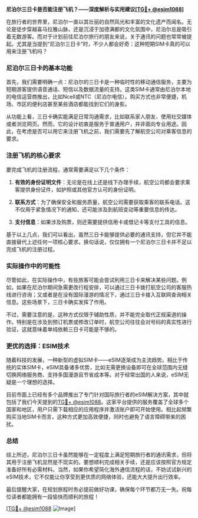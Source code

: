 **尼泊尔三日卡是否能注册飞机？——深度解析与实用建议[[TG💪+ @esim1088](https://t.me/s/esim1088)]**

在旅行者的世界里，尼泊尔一直以其壮丽的自然风光和丰富的文化遗产而闻名。无论是徒步穿越喜马拉雅山脉，还是沉浸于加德满都的文化氛围中，尼泊尔总是吸引着无数游客。而对于计划前往尼泊尔旅行的朋友来说，关于通讯的问题也常常被提起。尤其是当提到“尼泊尔三日卡”时，不少人都会好奇：这种短期SIM卡真的可以用来注册飞机吗？

### 尼泊尔三日卡的基本功能

首先，我们需要明确一点：尼泊尔的三日卡是一种临时性的移动通信服务，主要为短期游客提供语音通话、短信以及数据流量的支持。这类SIM卡通常由尼泊尔本地的电信运营商推出，比如Ncell或NTC（尼泊尔电信）。购买方式也非常便捷，机场、市区的便利店甚至某些酒店都能找到它们的身影。

从功能上看，三日卡确实能满足日常沟通需求，比如联系家人朋友、使用社交媒体或者浏览网页。然而，它的设计初衷是服务于普通用户，并非面向专业用途。因此，在考虑是否可以用它来注册飞机之前，我们需要先了解航空公司对乘客信息的要求。

### 注册飞机的核心要求

要完成飞机的注册流程，通常需要满足以下几个条件：

1. **有效的身份证明文件**：无论是在线上还是线下办理手续，航空公司都会要求乘客提供身份证件，如护照或其他官方认可的身份证明。
   
2. **联系方式**：为了确保安全和服务质量，航空公司需要获取乘客的联系电话。这不仅用于紧急情况下的通知，还可能涉及到航班变动等重要信息的传达。

3. **支付信息**：如果涉及购票，则还需要提供信用卡或借记卡等支付工具的信息。

基于以上几点，我们可以看出，虽然三日卡能够提供必要的通讯支持，但它并不能直接替代上述任何一项核心要求。换句话说，仅仅拥有一个尼泊尔三日卡并不足以完成飞机的注册过程。

### 实际操作中的可能性

尽管如此，在实际操作中，有些旅客可能会尝试利用三日卡来解决某些问题。例如，如果在尼泊尔期间急需更改行程安排，可以通过三日卡拨打航空公司的客服热线进行咨询；又或者是在没有国际漫游的情况下，通过三日卡接入互联网查询相关信息。这些场景下，三日卡确实发挥了作用。

不过，需要注意的是，这种方式仅限于辅助性质，并不能完全取代正规渠道的操作。特别是在涉及到预订机票或修改订单时，航空公司往往会对号码的真实性进行验证，这就意味着单纯依赖三日卡可能是不够的。

### 更优的选择：ESIM技术

随着科技的发展，一种新型的虚拟SIM卡——eSIM逐渐成为主流趋势。相比于传统的实体SIM卡，eSIM具备诸多优势，比如无需更换设备即可在全球范围内无缝切换网络服务商、支持多国漫游且节省成本等。对于经常出国的人来说，eSIM无疑是一个理想的选择。

目前市面上已经有多个品牌推出了专门针对国际旅行者的eSIM解决方案，其中就包括了我们今天提到的[TG💪+ @esim1088](https://t.me/s/esim1088)。这家平台提供的服务覆盖了全球多个国家和地区，用户只需下载相应的应用程序并激活账户即可开始使用。相比起频繁购买当地SIM卡而言，这种方式更加高效便捷，同时也避免了语言障碍带来的困扰。

### 总结

综上所述，尼泊尔三日卡虽然能够在一定程度上满足短期旅行者的通讯需求，但将其用于注册飞机显然是不现实的。要想顺利完成相关手续，还是应该按照官方规定准备好所有必需材料。当然，如果你希望简化海外通信流程的话，不妨试试新兴的eSIM技术，它不仅能让你享受到更优质的网络体验，还能大大提升出行效率。

最后提醒大家，在规划旅程时务必提前做好功课，确保每个环节都万无一失。祝每位读者都能拥有一段愉快而顺利的旅程！

[[TG💪+ @esim1088](https://t.me/s/esim1088) ![Image](https://i.postimg.cc/4NQfJmqS/Snipaste-2025-05-13-00-14-12.png)]